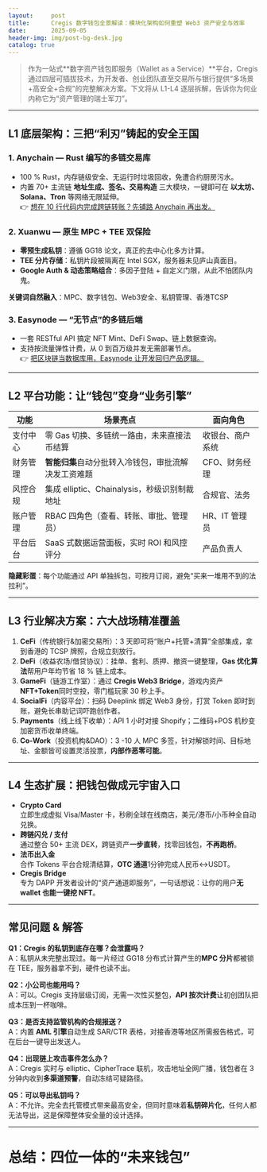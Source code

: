 ```yaml
---
layout:     post
title:      Cregis 数字钱包全景解读：模块化架构如何重塑 Web3 资产安全与效率
date:       2025-09-05
header-img: img/post-bg-desk.jpg
catalog: true
---
```


> 作为一站式**数字资产钱包即服务（Wallet as a Service）**平台，Cregis 通过四层可插拔技术，为开发者、创业团队直至交易所与银行提供“多场景+高安全+合规”的完整解决方案。下文将从 L1-L4 逐层拆解，告诉你为何业内称它为“资产管理的瑞士军刀”。

---

## L1 底层架构：三把“利刃”铸起的安全王国

### 1. Anychain — Rust 编写的多链交易库  
- 100 % Rust，内存链级安全、无运行时垃圾回收，免遭合约厨房污水。  
- 内置 70+ 主流链 **地址生成、签名、交易构造** 三大模块，一键即可在 **以太坊、Solana、Tron** 等网络无限延伸。  
👉 [想在 10 行代码内完成跨链转账？先铺路 Anychain 再出发。](https://okxdog.com/)

### 2. Xuanwu — 原生 MPC + TEE 双保险  
- **零预生成私钥**：遵循 GG18 论文，真正的去中心化多方计算。  
- **TEE 分片存储**：私钥片段被隔离在 Intel SGX，服务器未见庐山真面目。  
- **Google Auth & 动态策略组合**：多因子登陆 + 自定义门限，从此不怕团队内鬼。  

**关键词自然融入**：MPC、数字钱包、Web3安全、私钥管理、香港TCSP

### 3. Easynode — “无节点”的多链后端  
- 一套 RESTful API 搞定 NFT Mint、DeFi Swap、链上数据查询。  
- 支持按流量弹性计费，从 0 到百万级并发无需部署节点。  
👉 [把区块链当数据库用，Easynode 让开发回归产品逻辑。](https://okxdog.com/)

---

## L2 平台功能：让“钱包”变身“业务引擎”  

| 功能        | 场景亮点 | 面向角色 |
|-------------|----------|-----------|
| 支付中心    | 零 Gas 切换、多链统一路由，未来直接法币结算 | 收银台、商户系统 |
| 财务管理    | **智能归集**自动分批转入冷钱包，审批流解决发工资难题 | CFO、财务经理 |
| 风控合规    | 集成 elliptic、Chainalysis，秒级识别制裁地址 | 合规官、法务 |
| 账户管理    | RBAC 四角色（查看、转账、审批、管理员） | HR、IT 管理员 |
| 平台后台    | SaaS 式数据运营面板，实时 ROI 和风控评分 | 产品负责人 |

**隐藏彩蛋**：每个功能通过 API 单独拆包，可按月订阅，避免“买来一堆用不到的法拉利”。

---

## L3 行业解决方案：六大战场精准覆盖

1. **CeFi**（传统银行&加密交易所）：3 天即可将“账户+托管+清算”全部集成，拿到香港的 TCSP 牌照，合规立刻放行。  
2. **DeFi**（收益农场/借贷协议）：挂单、套利、质押、撤资一键整理，**Gas 优化算法**帮用户年均节省 18 % 链上成本。  
3. **GameFi**（链游工作室）：通过 **Cregis Web3 Bridge**，游戏内资产**NFT+Token**同时空投，零门槛玩家 30 秒上手。  
4. **SocialFi**（内容平台）：扫码 Deeplink 绑定 Web3 身份，打赏 Token 即时到账，避免长串助记词吓跑创作者。  
5. **Payments**（线上线下收单）：API 1 小时对接 Shopify；二维码+POS 机秒变加密货币收单终端。  
6. **Co-Work**（投资机构&DAO）：3 -10 人 MPC 多签，针对解锁时间、目标地址、金额皆可设置灵活投票，**内部作恶零可能**。

---

## L4 生态扩展：把钱包做成元宇宙入口

- **Crypto Card**  
  立即生成虚拟 Visa/Master 卡，秒刷全球在线商店，美元/港币/小币种全自动兑换。  
- **跨链闪兑 / 支付**  
  通过整合 50+ 主流 DEX，跨链资产**一步直转**，找零回钱包，**不再跑桥**。  
- **法币出入金**  
  合作 Tokens 平台合规清结算，**OTC 通道**1分钟完成人民币↔USDT。  
- **Cregis Bridge**  
  专为 DAPP 开发者设计的“资产通道即服务”，一句话想说：让你的用户**无 wallet 也能一键挖 NFT**。

---

## 常见问题 & 解答

**Q1：Cregis 的私钥到底存在哪？会泄露吗？**  
A：私钥从未完整出现过。每一片经过 GG18 分布式计算产生的**MPC 分片**都被锁在 TEE，服务器拿不到，硬件也读不出。

**Q2：小公司也能用吗？**  
A：可以。Cregis 支持层级订阅，无需一次性买整包，**API 按次计费**让初创团队把成本压到一杯咖啡。

**Q3：是否支持监管机构的合规报送？**  
A：内置 **AML 引擎**自动生成 SAR/CTR 表格，对接香港等地区所需报告格式，可在后台一键导出发送人。

**Q4：出现链上攻击事件怎么办？**  
A：Cregis 实时与 elliptic、CipherTrace 联机，攻击地址全网广播，钱包者在 3 分钟内收到**多渠道预警**，自动冻结可疑路径。

**Q5：可以导出私钥吗？**  
A：不允许。完全去托管模式带来最高安全，但同时意味着**私钥碎片化**，任何人都无法导出，这是保障整体安全量的设计选择。

---

# 总结：四位一体的“未来钱包”